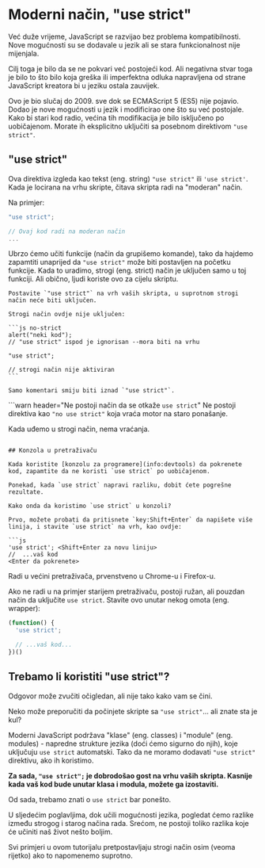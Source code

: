 # Moderni način, "use strict"

Već duže vrijeme, JavaScript se razvijao bez problema kompatibilnosti. Nove mogućnosti su se dodavale u jezik ali se stara funkcionalnost nije mijenjala.

Cilj toga je bilo da se ne pokvari već postojeći kod. Ali negativna stvar toga je bilo to što bilo koja greška ili imperfektna odluka napravljena od strane JavaScript kreatora bi u jeziku ostala zauvijek.

Ovo je bio slučaj do 2009. sve dok se ECMAScript 5 (ES5) nije pojavio. Dodao je nove mogućnosti u jezik i modificirao one što su već postojale. Kako bi stari kod radio, većina tih modifikacija je bilo isključeno po uobičajenom. Morate ih eksplicitno uključiti sa posebnom direktivom `"use strict"`.

## "use strict"

Ova direktiva izgleda kao tekst (eng. string) `"use strict"` ili `'use strict'`. Kada je locirana na vrhu skripte, čitava skripta radi na "moderan" način.

Na primjer:

```js
"use strict";

// Ovaj kod radi na moderan način
...
```

Ubrzo ćemo učiti funkcije (način da grupišemo komande), tako da hajdemo zapamtiti unaprijed da `"use strict"` može biti postavljen na početku funkcije. Kada to uradimo, strogi (eng. strict) način je uključen samo u toj funkciji. Ali obično, ljudi koriste ovo za cijelu skriptu.

````warn header="Budite sigurni da je \"use strict\" na vrhu"
Postavite `"use strict"` na vrh vaših skripta, u suprotnom strogi način neće biti uključen.

Strogi način ovdje nije uključen:

```js no-strict
alert("neki kod");
// "use strict" ispod je ignorisan --mora biti na vrhu

"use strict";

// strogi način nije aktiviran
```

Samo komentari smiju biti iznad `"use strict"`.
````

```warn header="Ne postoji način da se otkaže `use strict`"
Ne postoji direktiva kao `"no use strict"` koja vraća motor na staro ponašanje.

Kada uđemo u strogi način, nema vraćanja.
```

## Konzola u pretraživaču

Kada koristite [konzolu za programere](info:devtools) da pokrenete kod, zapamtite da ne koristi `use strict` po uobičajenom.

Ponekad, kada `use strict` napravi razliku, dobit ćete pogrešne rezultate.

Kako onda da koristimo `use strict` u konzoli?

Prvo, možete probati da pritisnete `key:Shift+Enter` da napišete više linija, i stavite `use strict` na vrh, kao ovdje:

```js
'use strict'; <Shift+Enter za novu liniju>
//  ...vaš kod
<Enter da pokrenete>
```

Radi u većini pretraživača, prvenstveno u Chrome-u i Firefox-u.

Ako ne radi u na primjer starijem pretraživaču, postoji ružan, ali pouzdan način da uključite `use strict`. Stavite ovo unutar nekog omota (eng. wrapper):

```js
(function() {
  'use strict';

  // ...vaš kod...
})()
```

## Trebamo li koristiti "use strict"?

Odgovor može zvučiti očigledan, ali nije tako kako vam se čini.

Neko može preporučiti da počinjete skripte sa `"use strict"`... ali znate sta je kul?

Moderni JavaScript podržava "klase" (eng. classes) i "module" (eng. modules) - napredne strukture jezika (doći ćemo sigurno do njih), koje uključuju `use strict` automatski. Tako da ne moramo dodavati `"use strict"` direktivu, ako ih koristimo.

**Za sada, `"use strict";` je dobrodošao gost na vrhu vaših skripta. Kasnije kada vaš kod bude unutar klasa i modula, možete ga izostaviti.**

Od sada, trebamo znati o `use strict` bar ponešto.

U sljedećim poglavljima, dok učili mogućnosti jezika, pogledat ćemo razlike između strogog i starog načina rada. Srećom, ne postoji toliko razlika koje će učiniti naš život nešto boljim.

Svi primjeri u ovom tutorijalu pretpostavljaju strogi način osim (veoma rijetko) ako to napomenemo suprotno.
